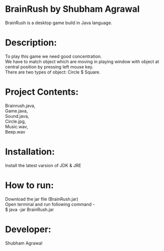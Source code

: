 # BrainRush by Shubham Agrawal
  BrainRush is a desktop game build in Java language. <br />

# Description:
  To play this game we need good concentration. <br />
  We have to match object which are moving in playing window with object at central position by pressing left mouse key.<br />
  There are two types of object: Circle $ Square.

# Project Contents:
  Brainrush.java, <br />
  Game.java, <br />
  Sound.java, <br />
  Circle.jpg, <br />
  Music.wav, <br />
  Beep.wav

# Installation:
  Install the latest varsion of JDK & JRE

# How to run:
  Download the jar file (BrainRush.jar) <br />
  Open terminal and run following command - <br />
  $ java -jar BrainRush.jar

# Developer:
  Shubham Agrawal
